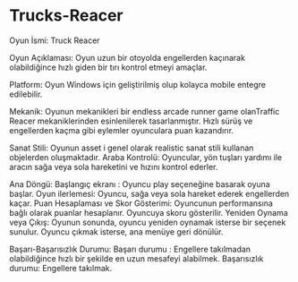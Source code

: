 # Trucks-Reacer
Oyun İsmi:   Truck Reacer 

Oyun Açıklaması: 
Oyun uzun bir otoyolda engellerden kaçınarak olabildiğince hızlı giden bir tırı kontrol etmeyi 
amaçlar. 

Platform: 
Oyun Windows için geliştirilmiş olup kolayca mobile entegre edilebilir. 

Mekanik: 
Oyunun mekanikleri bir endless arcade runner game olanTraffic Reacer mekaniklerinden 
esinlenilerek tasarlanmıştır. 
Hızlı sürüş ve engellerden kaçma gibi eylemler oyunculara puan kazandırır. 

Sanat Stili: 
Oyunun asset i  genel olarak realistic sanat stili kullanan objelerden oluşmaktadır. 
Araba Kontrolü: Oyuncular, yön tuşları yardımı ile aracın sağa veya sola hareketini ve hızını 
kontrol ederler. 

Ana Döngü: 
Başlangıç ekranı : Oyuncu play seçeneğine basarak oyuna başlar. 
Oyun ilerlemesi:  Oyuncu, sağa veya sola hareket ederek engellerden kaçar. 
Puan Hesaplaması ve Skor Gösterimi: Oyuncunun performansına bağlı olarak puanlar 
hesaplanır. Oyuncuya skoru gösterilir. 
Yeniden Oynama veya Çıkış:  Oyunun sonunda, oyuncu yeniden oynamak isterse bir seçenek 
sunulur. Oyuncu çıkmak isterse, ana menüye geri dönülür. 

Başarı-Başarısızlık Durumu: 
Başarı durumu :  Engellere takılmadan olabildiğince hızlı bir şekilde en uzun mesafeyi alabilmek. 
Başarısızlık durumu: Engellere takılmak. 
 
 
 
 
